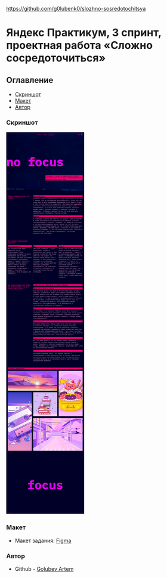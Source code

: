 https://github.com/g0lubenk0/slozhno-sosredotochitsya

# Яндекс Практикум, 3 спринт, проектная работа «Сложно сосредоточиться»

## Оглавление

- [Скриншот](#скриншот)
- [Макет](#макет)
- [Автор](#автор)

### Скриншот

![](dark_theme.png)

### Макет

- Макет задания: [Figma](https://www.figma.com/design/lCqDbWjgllgJtb2hmCqfyX/%236-%D0%A1%D0%BB%D0%BE%D0%B6%D0%BD%D0%BE-%D1%81%D0%BE%D1%81%D1%80%D0%B5%D0%B4%D0%BE%D1%82%D0%BE%D1%87%D0%B8%D1%82%D1%8C%D1%81%D1%8F?node-id=0-1&t=0WTRndZ6ZHYl4puW-1)

### Автор 

- Github - [Golubev Artem](https://github.com/g0lubenk0)